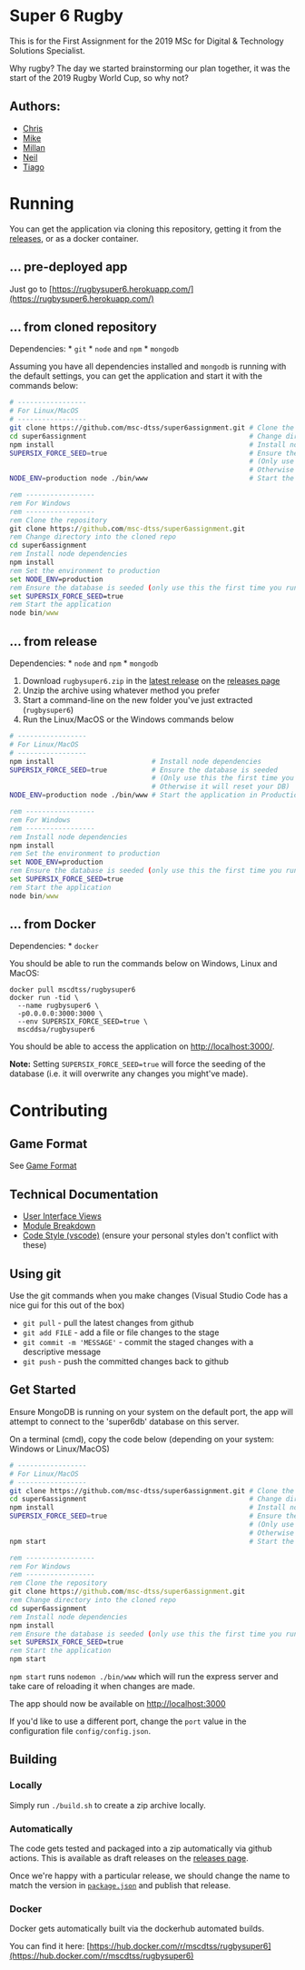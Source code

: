 # Super 6 Rugby
This is for the First Assignment for the 2019 MSc for Digital &amp; Technology Solutions Specialist.

Why rugby? The day we started brainstorming our plan together, it was the start of the 2019 Rugby World Cup, so why not?

## Authors:

* [Chris](https://github.com/TheQuietPotato)
* [Mike](https://github.com/MikeKeightley)
* [Millan](https://github.com/AMIllan75)
* [Neil](https://github.com/neilmusgrove)
* [Tiago](https://github.com/dosaki)


# Running
You can get the application via cloning this repository, getting it from the [releases](), or as a docker container.

## ... pre-deployed app
Just go to [https://rugbysuper6.herokuapp.com/](https://rugbysuper6.herokuapp.com/)


## ... from cloned repository
Dependencies:
    * `git`
    * `node` and `npm`
    * `mongodb`

Assuming you have all dependencies installed and `mongodb` is running with the default settings, you can get the application and start it with the commands below:
```bash
# -----------------
# For Linux/MacOS
# -----------------
git clone https://github.com/msc-dtss/super6assignment.git # Clone the repository
cd super6assignment                                        # Change directory into the cloned repo
npm install                                                # Install node dependencies
SUPERSIX_FORCE_SEED=true                                   # Ensure the database is seeded
                                                           # (Only use this the first time you run the application.
                                                           # Otherwise it will reset your DB)
NODE_ENV=production node ./bin/www                         # Start the application in Production Mode
```

```bat
rem -----------------
rem For Windows
rem -----------------
rem Clone the repository
git clone https://github.com/msc-dtss/super6assignment.git
rem Change directory into the cloned repo
cd super6assignment
rem Install node dependencies
npm install
rem Set the environment to production
set NODE_ENV=production
rem Ensure the database is seeded (only use this the first time you run the application. Otherwise it will reset your DB)
set SUPERSIX_FORCE_SEED=true
rem Start the application
node bin/www
```

## ... from release
Dependencies:
    * `node` and `npm`
    * `mongodb`

1. Download `rugbysuper6.zip` in the [latest release](https://github.com/msc-dtss/super6assignment/releases/latest) on the [releases page](https://github.com/msc-dtss/super6assignment/releases/)
2. Unzip the archive using whatever method you prefer
3. Start a command-line on the new folder you've just extracted (`rugbysuper6`)
4. Run the Linux/MacOS or the Windows commands below
```bash
# -----------------
# For Linux/MacOS
# -----------------
npm install                        # Install node dependencies
SUPERSIX_FORCE_SEED=true           # Ensure the database is seeded
                                   # (Only use this the first time you run the application.
                                   # Otherwise it will reset your DB)
NODE_ENV=production node ./bin/www # Start the application in Production Mode
```

```bat
rem -----------------
rem For Windows
rem -----------------
rem Install node dependencies
npm install
rem Set the environment to production
set NODE_ENV=production
rem Ensure the database is seeded (only use this the first time you run the application. Otherwise it will reset your DB)
set SUPERSIX_FORCE_SEED=true
rem Start the application
node bin/www
```

## ... from Docker

Dependencies:
    * `docker`

You should be able to run the commands below on Windows, Linux and MacOS:

```
docker pull mscdtss/rugbysuper6
docker run -tid \
  --name rugbysuper6 \
  -p0.0.0.0:3000:3000 \
  --env SUPERSIX_FORCE_SEED=true \
  mscddsa/rugbysuper6
```

You should be able to access the application on [http://localhost:3000/](http://localhost:3000/).

**Note:** Setting `SUPERSIX_FORCE_SEED=true` will force the seeding of the database (i.e. it will overwrite any changes you might've made).

# Contributing
## Game Format
See [Game Format](docs/game_format.md)

## Technical Documentation
* [User Interface Views](docs/ui_views.md)
* [Module Breakdown](docs/code_modules.md)
* [Code Style (vscode)](.vscode/settings.json) (ensure your personal styles don't conflict with these)

## Using git
Use the git commands when you make changes (Visual Studio Code has a nice gui for this out of the box)

   * `git pull` - pull the latest changes from github
   * `git add FILE` - add a file or file changes to the stage
   * `git commit -m 'MESSAGE'` - commit the staged changes with a descriptive message
   * `git push` - push the committed changes back to github

## Get Started
Ensure MongoDB is running on your system on the default port, the app will attempt to connect to the 'super6db' database on this server.

On a terminal (cmd), copy the code below (depending on your system: Windows or Linux/MacOS)

```bash
# -----------------
# For Linux/MacOS
# -----------------
git clone https://github.com/msc-dtss/super6assignment.git # Clone the repository
cd super6assignment                                        # Change directory into the cloned repo
npm install                                                # Install node dependencies
SUPERSIX_FORCE_SEED=true                                   # Ensure the database is seeded
                                                           # (Only use this the first time you run the application.
                                                           # Otherwise it will reset your DB)
npm start                                                  # Start the application in Production Mode
```

```bat
rem -----------------
rem For Windows
rem -----------------
rem Clone the repository
git clone https://github.com/msc-dtss/super6assignment.git
rem Change directory into the cloned repo
cd super6assignment
rem Install node dependencies
npm install
rem Ensure the database is seeded (only use this the first time you run the application. Otherwise it will reset your DB)
set SUPERSIX_FORCE_SEED=true
rem Start the application
npm start
```

`npm start` runs `nodemon ./bin/www` which will run the express server and take care of reloading it when changes are made.

The app should now be available on [http://localhost:3000](http://localhost:3000)

If you'd like to use a different port, change the `port` value in the configuration file `config/config.json`.

## Building

### Locally
Simply run `./build.sh` to create a zip archive locally.

### Automatically
The code gets tested and packaged into a zip automatically via github actions. This is available as draft releases on the [releases page](https://github.com/msc-dtss/super6assignment/releases/).

Once we're happy with a particular release, we should change the name to match the version in [`package.json`](package.json) and publish that release.

### Docker
Docker gets automatically built via the dockerhub automated builds.

You can find it here: [https://hub.docker.com/r/mscdtss/rugbysuper6](https://hub.docker.com/r/mscdtss/rugbysuper6)
